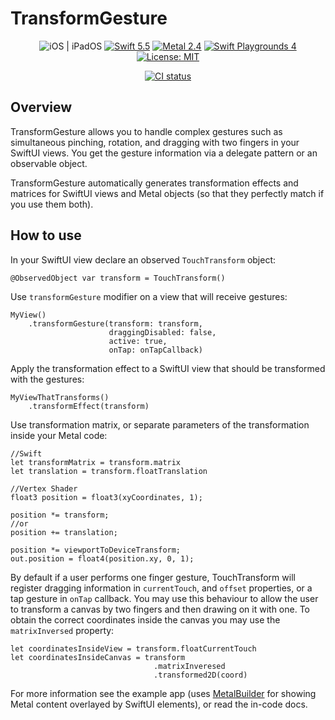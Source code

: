 # TransformGesture
<p align="center">
    <img src="https://img.shields.io/badge/platforms-iOS_15%20%7C%20iPadOS_15_-blue.svg" alt="iOS | iPadOS" />
    <a href="https://swift.org/about/#swiftorg-and-open-source"><img src="https://img.shields.io/badge/Swift-5.5-orange.svg" alt="Swift 5.5" /></a>
    <a href="https://developer.apple.com/metal/"><img src="https://img.shields.io/badge/Metal-2.4-green.svg" alt="Metal 2.4" /></a>
    <a href="https://apps.apple.com/ru/app/swift-playgrounds/id908519492?l=en"><img src="https://img.shields.io/badge/SwiftPlaygrounds-4.0-orange.svg" alt="Swift Playgrounds 4" /></a>
   <a href="https://en.wikipedia.org/wiki/MIT_License"><img src="https://img.shields.io/badge/License-MIT-green.svg" alt="License: MIT" /></a>
    
</p>

<p align="center">
   <a href="https://github.com/gadirom/TransformGesture"><img src="https://github.com/gadirom/TransformGesture/workflows/CI/badge.svg" alt="CI status" /></a>
   
</p>

## Overview

TransformGesture allows you to handle complex gestures such as simultaneous pinching, rotation, and dragging with two fingers in your SwiftUI views.
You get the gesture information via a delegate pattern or an observable object.

TransformGesture automatically generates transformation effects and matrices for SwiftUI views and Metal objects (so that they perfectly match if you use them both).

## How to use

In your SwiftUI view declare an observed `TouchTransform` object:
```
@ObservedObject var transform = TouchTransform()
```

Use `transformGesture` modifier on a view that will receive gestures:
```
MyView()
    .transformGesture(transform: transform,
                      draggingDisabled: false,
                      active: true,
                      onTap: onTapCallback)
```

Apply the transformation effect to a SwiftUI view that should be transformed with the gestures:
```
MyViewThatTransforms()
    .transformEffect(transform)
```

Use transformation matrix, or separate parameters of the transformation inside your Metal code:
```
//Swift
let transformMatrix = transform.matrix
let translation = transform.floatTranslation

//Vertex Shader
float3 position = float3(xyCoordinates, 1);

position *= transform;
//or
position += translation;

position *= viewportToDeviceTransform;
out.position = float4(position.xy, 0, 1); 
```

By default if a user performs one finger gesture, TouchTransform will register dragging information in `currentTouch`, and `offset` properties, or a tap gesture in `onTap` callback. You may use this behaviour to allow the user to transform a canvas by two fingers and then drawing on it with one. To obtain the correct coordinates inside the canvas you may use the `matrixInversed` property:
```
let coordinatesInsideView = transform.floatCurrentTouch
let coordinatesInsideCanvas = transform
                                .matrixInveresed
                                .transformed2D(coord)
```
For more information see the example app (uses  [MetalBuilder](https://github.com/gadirom/MetalBuilder) for showing Metal content overlayed by SwiftUI elements), or read the in-code docs.
